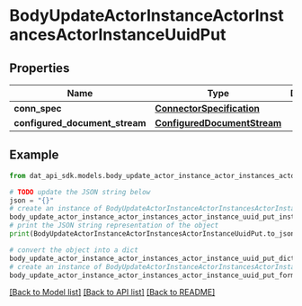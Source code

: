 # BodyUpdateActorInstanceActorInstancesActorInstanceUuidPut


## Properties

Name | Type | Description | Notes
------------ | ------------- | ------------- | -------------
**conn_spec** | [**ConnectorSpecification**](ConnectorSpecification.md) |  | 
**configured_document_stream** | [**ConfiguredDocumentStream**](ConfiguredDocumentStream.md) |  | 

## Example

```python
from dat_api_sdk.models.body_update_actor_instance_actor_instances_actor_instance_uuid_put import BodyUpdateActorInstanceActorInstancesActorInstanceUuidPut

# TODO update the JSON string below
json = "{}"
# create an instance of BodyUpdateActorInstanceActorInstancesActorInstanceUuidPut from a JSON string
body_update_actor_instance_actor_instances_actor_instance_uuid_put_instance = BodyUpdateActorInstanceActorInstancesActorInstanceUuidPut.from_json(json)
# print the JSON string representation of the object
print(BodyUpdateActorInstanceActorInstancesActorInstanceUuidPut.to_json())

# convert the object into a dict
body_update_actor_instance_actor_instances_actor_instance_uuid_put_dict = body_update_actor_instance_actor_instances_actor_instance_uuid_put_instance.to_dict()
# create an instance of BodyUpdateActorInstanceActorInstancesActorInstanceUuidPut from a dict
body_update_actor_instance_actor_instances_actor_instance_uuid_put_form_dict = body_update_actor_instance_actor_instances_actor_instance_uuid_put.from_dict(body_update_actor_instance_actor_instances_actor_instance_uuid_put_dict)
```
[[Back to Model list]](../README.md#documentation-for-models) [[Back to API list]](../README.md#documentation-for-api-endpoints) [[Back to README]](../README.md)


